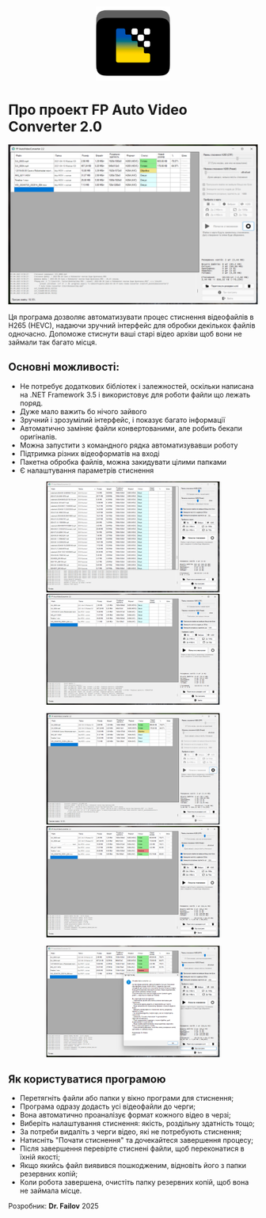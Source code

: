 <p align="center">
<img src="Images/Logo-512.png" width="150"/>
</p>

# Про проект FP Auto Video Converter 2.0

<img src="Images/3.png" width="600"/>

Ця програма дозволяє автоматизувати процес стиснення відеофайлів в H265 (HEVC),
надаючи зручний інтерфейс для обробки декількох файлів одночасно.
Допоможе стиснути ваші старі відео архіви щоб вони не займали так багато місця.

## Основні можливості:
- Не потребує додаткових бібліотек і залежностей, оскільки написана на .NET Framework 3.5 і використовує для роботи файли що лежать поряд.
- Дуже мало важить бо нічого зайвого
- Зручний і зрозумілий інтерфейс, і показує багато інформації
- Автоматично заміняє файли конвертованими, але робить бекапи оригіналів.
- Можна запустити з командного рядка автоматизувавши роботу
- Підтримка різних відеоформатів на вході
- Пакетна обробка файлів, можна закидувати цілими папками
- Є налаштування параметрів стиснення


<p align="center">
<img src="Images/1.png" width="350"/>
<img src="Images/2.png" width="350"/>
</p>

<p align="center">
<img src="Images/3.png" width="350"/>
<img src="Images/4.png" width="350"/>
</p>

<p align="center">
<img src="Images/5.png" width="350"/>
</p>



## Як користуватися програмою
 - Перетягніть файли або папки у вікно програми для стиснення;
 - Програма одразу додасть усі відеофайли до черги;
 - Вона автоматично проаналізує формат кожного відео в черзі;
 - Виберіть налаштування стиснення: якість, роздільну здатність тощо;
 - За потреби видаліть з черги відео, які не потребують стиснення;
 - Натисніть \"Почати стиснення\" та дочекайтеся завершення процесу;
 - Після завершення перевірте стиснені файли, щоб переконатися в їхній якості;
 - Якщо якийсь файл виявився пошкодженим, відновіть його з папки резервних копій;
 - Коли робота завершена, очистіть папку резервних копій, щоб вона не займала місце.


Розробник: **Dr. Failov**
2025
